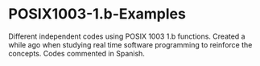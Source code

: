 # POSIX1003-1.b-Examples
Different independent codes using POSIX 1003 1.b functions. Created a while ago when studying real time software programming to reinforce the concepts.
Codes commented in Spanish.
